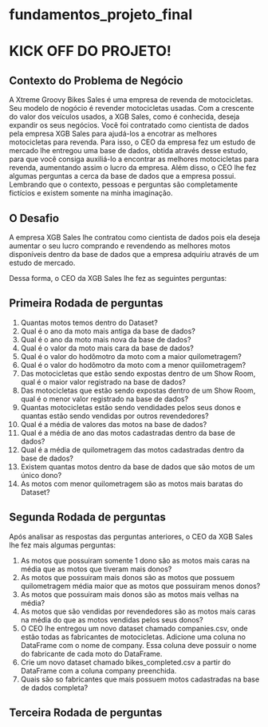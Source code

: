 # fundamentos_projeto_final
# KICK OFF DO PROJETO!
 
 ## Contexto do Problema de Negócio
 
  A Xtreme Groovy Bikes Sales é uma empresa de revenda de motocicletas. Seu modelo de nogócio é revender motocicletas usadas. Com a crescente do valor dos veículos usados, a XGB Sales, como é conhecida, deseja expandir os seus negócios. Você foi contratado como cientista de dados pela empresa XGB Sales para ajudá-los a encotrar as melhores motocicletas para revenda. 
  Para isso, o CEO da empresa fez um estudo de mercado lhe entregou uma base de dados, obtida através desse estudo, para que você consiga auxiliá-lo a encontrar as melhores motocicletas para revenda, aumentando assim o lucro da empresa.
  Além disso, o CEO lhe fez algumas perguntas a cerca da base de dados que a empresa possui.
  Lembrando que o contexto, pessoas e perguntas são completamente fictícios e existem somente na minha imaginação.
  
 
 ## O Desafio
 
  A empresa XGB Sales lhe contratou como cientista de dados pois ela deseja aumentar o seu lucro comprando e revendendo as melhores motos disponíveis dentro da base de dados que a empresa adquiriu através de um estudo de mercado. 

  Dessa forma, o CEO da XGB Sales lhe fez as seguintes perguntas:
  
  ## Primeira Rodada de perguntas

  1. Quantas motos temos dentro do Dataset?
  2. Qual é o ano da moto mais antiga da base de dados?
  3. Qual é o ano da moto mais nova da base de dados?
  4. Qual é o valor da moto mais cara da base de dados?
  5. Qual é o valor do hodômotro da moto com a maior quilometragem?
  6. Qual é o valor do hodômotro da moto com a menor quiilometragem?
  7. Das motocicletas que estão sendo expostas dentro de um Show Room, qual é o maior valor registrado na base de dados?
  8. Das motocicletas que estão sendo expostas dentro de um Show Room, qual é o menor valor registrado na base de dados?
  9. Quantas motocicletas estão sendo vendidades pelos seus donos e quantas estão sendo vendidas por outros revendedores?
  10. Qual é a média de valores das motos na base de dados?
  11. Qual é a média de ano das motos cadastradas dentro da base de dados?
  12. Qual é a média de quilometragem das motos cadastradas dentro da base de dados?
  13. Existem quantas motos dentro da base de dados que são motos de um único dono?
  14. As motos com menor quilometragem são as motos mais baratas do Dataset?
  
  ## Segunda Rodada de perguntas
  
  Após analisar as respostas das perguntas anteriores, o CEO da XGB Sales lhe fez mais algumas perguntas:

  1. As motos que possuiram somente 1 dono são as motos mais caras na média que as motos que tiveram mais donos?
  2. As motos que possuiram mais donos são as motos que possuem quilometragem média maior que as motos que possuiram menos donos?
  3. As motos que possuiram mais donos são as motos mais velhas na média?
  4. As motos que são vendidas por revendedores são as motos mais caras na média do que as motos vendidas pelos seus donos?
  5. O CEO lhe entregou um novo dataset chamado companies.csv, onde estão todas as fabricantes de motocicletas. Adicione uma coluna no DataFrame com o nome de company. Essa coluna deve possuir o nome do fabricante de cada moto do DataFrame.
  6. Crie um novo dataset chamado bikes_completed.csv a partir do DataFrame com a coluna company preenchida.
  7. Quais são so fabricantes que mais possuem motos cadastradas na base de dados completa?
  
  ## Terceira Rodada de perguntas
  
  
  

